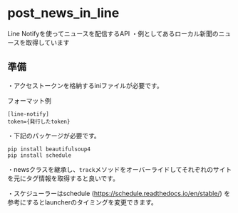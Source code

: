 # post_news_in_line

Line Notifyを使ってニュースを配信するAPI
・例としてあるローカル新聞のニュースを取得しています

## 準備
・アクセストークンを格納するiniファイルが必要です。

フォーマット例
```
[line-notify]
token={発行したtoken}
```

・下記のパッケージが必要です。
```
pip install beautifulsoup4
pip install schedule
```

・newsクラスを継承し、`track`メソッドをオーバーライドしてそれぞれのサイトを元にタグ情報を取得すると良いです。

・スケジューラーはschedule (https://schedule.readthedocs.io/en/stable/) を参考にするとlauncherのタイミングを変更できます。
